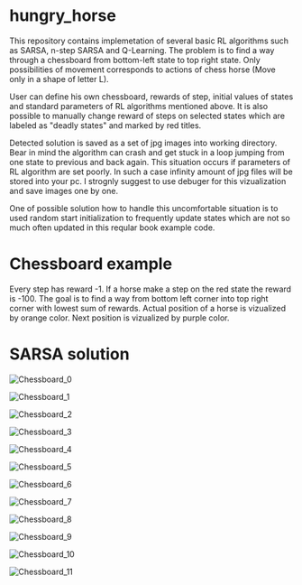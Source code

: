 # hungry_horse

This repository contains implemetation of several basic RL algorithms such as SARSA, n-step SARSA and Q-Learning. 
The problem is to find a way through a chessboard from bottom-left state to top right state. Only possibilities of movement corresponds to actions of chess horse (Move only in a shape of letter L).

User can define his own chessboard, rewards of step, initial values of states and standard parameters of RL algorithms mentioned above. It is also possible to manually change reward of steps on selected states which are labeled as "deadly states" and marked by red titles.

Detected solution is saved as a set of jpg images into working directory. Bear in mind the algorithm can crash and get stuck in a loop jumping from one state to previous and back again. This situation occurs if parameters of RL algorithm are set poorly. In such a case infinity amount of jpg files will be stored into your pc. I strognly suggest to use debuger for this vizualization and save images one by one. 

One of possible solution how to handle this uncomfortable situation is to used random start initialization to frequently update states which are not so much often updated in this reqular book example code.

# Chessboard example
Every step has reward -1. If a horse make a step on the red state the reward is -100. The goal is to find a way from bottom left corner into top right corner with lowest sum of rewards.
Actual position of a horse is vizualized by orange color. Next position is vizualized by purple color.


# SARSA solution
![Chessboard_0](https://github.com/user-attachments/assets/74479bf1-c96a-4248-8828-ad0a6cecbb61) 

![Chessboard_1](https://github.com/user-attachments/assets/ec2e28a9-dc0b-423b-a510-ca2ce9829f67)

![Chessboard_2](https://github.com/user-attachments/assets/19f032c1-f9da-4947-9f42-bebd07c218e7)

![Chessboard_3](https://github.com/user-attachments/assets/5e407bbd-5bf9-4c00-bba9-7876b9864768)

![Chessboard_4](https://github.com/user-attachments/assets/6a5877a4-324d-4e41-aee7-1fd4025cf485)

![Chessboard_5](https://github.com/user-attachments/assets/2d803031-20e1-4f8c-8131-ba1bfeb5067b)

![Chessboard_6](https://github.com/user-attachments/assets/57757c42-9251-4977-82b4-407e3ebd5b72)

![Chessboard_7](https://github.com/user-attachments/assets/8c1e3974-dfb2-436d-ab75-6cccbe50a233)

![Chessboard_8](https://github.com/user-attachments/assets/611e6aef-d40f-4602-8a89-1624e51bc5c9)

![Chessboard_9](https://github.com/user-attachments/assets/ddf71aa2-26e4-4b15-b4bd-f92323eadcf1)

![Chessboard_10](https://github.com/user-attachments/assets/d3c1731a-d130-4d2f-8ad7-22acacfdd937)

![Chessboard_11](https://github.com/user-attachments/assets/8d4d396f-b7f8-46cd-ad7e-1e4a7d26ca84)










